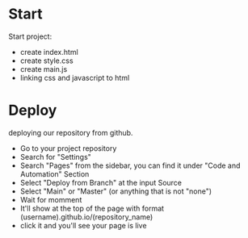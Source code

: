 # Start
Start project:
- create index.html
- create style.css
- create main.js
- linking css and javascript to html

# Deploy
deploying our repository from github.
- Go to your project repository
- Search for "Settings"
- Search "Pages" from the sidebar, you can find it under "Code and Automation" Section
- Select "Deploy from Branch" at the input Source
- Select "Main" or "Master" (or anything that is not "none")
- Wait for momment
- It'll show at the top of the page with format (username).github.io/(repository_name)
- click it and you'll see your page is live
